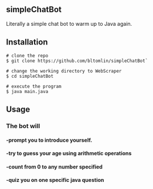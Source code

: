 ## simpleChatBot
Literally a simple chat bot to warm up to Java again.

## Installation
```
# clone the repo
$ git clone https://github.com/bltomlin/simpleChatBot`

# change the working directory to WebScraper
$ cd simpleChatBot

# execute the program
$ java main.java
```

## Usage

### The bot will
#### -prompt you to introduce yourself.
#### -try to guess your age using arithmetic operations
#### -count from 0 to any number specified
#### -quiz you on one specific java question
